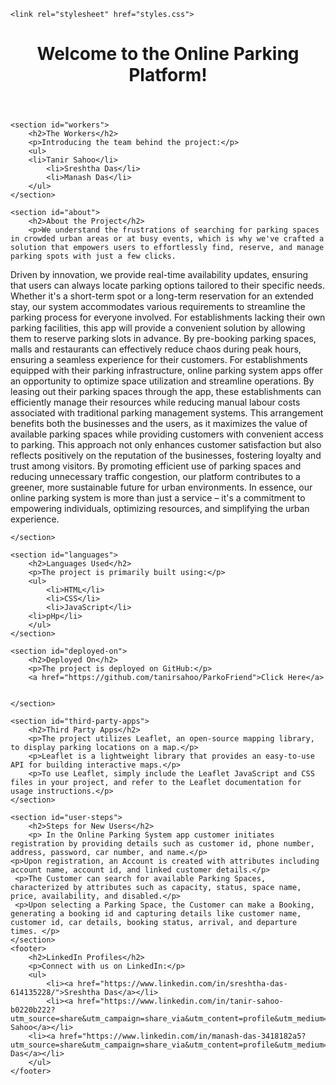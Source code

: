 <!DOCTYPE html>
<html lang="en">
<head>
    <meta charset="UTF-8">
    <meta name="viewport" content="width=device-width, initial-scale=1.0">

    <link rel="stylesheet" href="styles.css">
</head>
<body>
    <header>
        <h1>Welcome to the Online Parking Platform!</h1>
    </header>

    <section id="workers">
        <h2>The Workers</h2>
        <p>Introducing the team behind the project:</p>
        <ul>
	    <li>Tanir Sahoo</li>
            <li>Sreshtha Das</li>
            <li>Manash Das</li>
        </ul>
    </section>

    <section id="about">
        <h2>About the Project</h2>
        <p>We understand the frustrations of searching for parking spaces in crowded urban areas or at busy events, which is why we've crafted a solution that empowers users to effortlessly find, reserve, and manage parking spots with just a few clicks.
Driven by innovation, we provide real-time availability updates, ensuring that users can always locate parking options tailored to their specific needs. Whether it's a short-term spot  or a long-term reservation for an extended stay, our system accommodates various requirements to streamline the parking process for everyone involved.
For establishments lacking their own parking facilities, this app will provide a convenient solution by allowing them to reserve parking slots in advance. By pre-booking parking spaces, malls and restaurants can effectively reduce chaos during peak hours, ensuring a seamless experience for their customers. 
For establishments equipped with their parking infrastructure, online parking system apps offer an opportunity to optimize space utilization and streamline operations. By leasing out their parking spaces through the app, these establishments can efficiently manage their resources while reducing manual labour costs associated with traditional parking management systems. This arrangement benefits both the businesses and the users, as it maximizes the value of available parking spaces while providing customers with convenient access to parking. 
This approach not only enhances customer satisfaction but also reflects positively on the reputation of the businesses, fostering loyalty and trust among visitors.
By promoting efficient use of parking spaces and reducing unnecessary traffic congestion, our platform contributes to a greener, more sustainable future for urban environments.
In essence, our online parking system is more than just a service – it's a commitment to empowering individuals, optimizing resources, and simplifying the urban experience.
</p>
       
    </section>

    <section id="languages">
        <h2>Languages Used</h2>
        <p>The project is primarily built using:</p>
        <ul>
            <li>HTML</li>
            <li>CSS</li>
            <li>JavaScript</li>
	    <li>pHp</li>
        </ul>
    </section>

    <section id="deployed-on">
        <h2>Deployed On</h2>
        <p>The project is deployed on GitHub:</p>
        <a href="https://github.com/tanirsahoo/ParkoFriend">Click Here</a>

       
    </section>

    <section id="third-party-apps">
        <h2>Third Party Apps</h2>
        <p>The project utilizes Leaflet, an open-source mapping library, to display parking locations on a map.</p>
        <p>Leaflet is a lightweight library that provides an easy-to-use API for building interactive maps.</p>
        <p>To use Leaflet, simply include the Leaflet JavaScript and CSS files in your project, and refer to the Leaflet documentation for usage instructions.</p>
    </section>

    <section id="user-steps">
        <h2>Steps for New Users</h2>
        <p> In the Online Parking System app customer initiates registration by providing details such as customer id, phone number, address, password, car number, and name.</p>
	<p>Upon registration, an Account is created with attributes including account name, account id, and linked customer details.</p>
	 <p>The Customer can search for available Parking Spaces, characterized by attributes such as capacity, status, space name, price, availability, and disabled.</p>
	 <p>Upon selecting a Parking Space, the Customer can make a Booking, generating a booking id and capturing details like customer name, customer id, car details, booking status, arrival, and departure times. </p>
    </section>
    <footer>
        <h2>LinkedIn Profiles</h2>
        <p>Connect with us on LinkedIn:</p>
        <ul>
            <li><a href="https://www.linkedin.com/in/sreshtha-das-614135228/">Sreshtha Das</a></li>
            <li><a href="https://www.linkedin.com/in/tanir-sahoo-b0220b222?utm_source=share&utm_campaign=share_via&utm_content=profile&utm_medium=android_app">Tanir Sahoo</a></li>
	    <li><a href="https://www.linkedin.com/in/manash-das-3418182a5?utm_source=share&utm_campaign=share_via&utm_content=profile&utm_medium=android_app">Manash Das</a></li>
        </ul>
    </footer>
</body>
</html>

